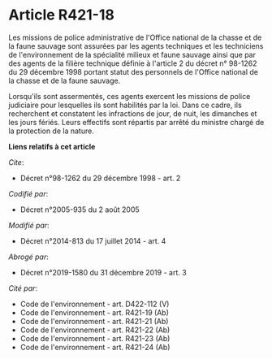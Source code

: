 # Article R421-18

Les missions de police administrative de l'Office national de la chasse et de la faune sauvage sont assurées par les agents
techniques et les techniciens de l'environnement de la spécialité milieux et faune sauvage ainsi que par des agents de la
filière technique définie à l'article 2 du décret n° 98-1262 du 29 décembre 1998 portant statut des personnels de l'Office
national de la chasse et de la faune sauvage.  

Lorsqu'ils sont assermentés, ces agents exercent les missions de police judiciaire pour lesquelles ils sont habilités par la
loi. Dans ce cadre, ils recherchent et constatent les infractions de jour, de nuit, les dimanches et les jours fériés. Leurs
effectifs sont répartis par arrêté du ministre chargé de la protection de la nature.

**Liens relatifs à cet article**

_Cite_:

  - Décret n°98-1262 du 29 décembre 1998 - art. 2

_Codifié par_:

  - Décret n°2005-935 du 2 août 2005

_Modifié par_:

  - Décret n°2014-813 du 17 juillet 2014 - art. 4

_Abrogé par_:

  - Décret n°2019-1580 du 31 décembre 2019 - art. 3

_Cité par_:

  - Code de l'environnement - art. D422-112 (V)
  - Code de l'environnement - art. R421-19 (Ab)
  - Code de l'environnement - art. R421-21 (Ab)
  - Code de l'environnement - art. R421-22 (Ab)
  - Code de l'environnement - art. R421-23 (Ab)
  - Code de l'environnement - art. R421-24 (Ab)
